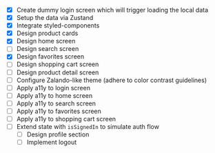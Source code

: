 - [X] Create dummy login screen which will trigger loading the local data
- [X] Setup the data via Zustand
- [X] Integrate styled-components
- [X] Design product cards
- [X] Design home screen
- [ ] Design search screen
- [X] Design favorites screen
- [ ] Design shopping cart screen
- [ ] Design product detail screen
- [ ] Configure Zalando-like theme (adhere to color contrast guidelines)
- [ ] Apply a11y to login screen
- [ ] Apply a11y to home screen
- [ ] Apply a11y to search screen
- [ ] Apply a11y to favorites screen
- [ ] Apply a11y to shopping cart screen
- [ ] Extend state with `isSignedIn` to simulate auth flow
  - [ ] Design profile section
  - [ ] Implement logout